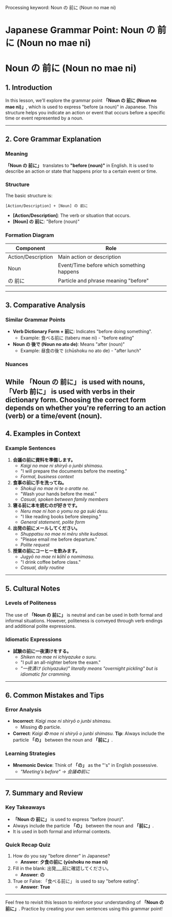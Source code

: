 Processing keyword: Noun の 前に (Noun no mae ni)
# Japanese Grammar Point: Noun の 前に (Noun no mae ni)
# Noun の 前に (Noun no mae ni)
## 1. Introduction
In this lesson, we'll explore the grammar point **「Noun の 前に (Noun no mae ni)」**, which is used to express "before (a noun)" in Japanese. This structure helps you indicate an action or event that occurs before a specific time or event represented by a noun.

---
## 2. Core Grammar Explanation
### Meaning
**「Noun の 前に」** translates to **"before (noun)"** in English. It is used to describe an action or state that happens prior to a certain event or time.
### Structure
The basic structure is:
```plaintext
[Action/Description] + [Noun] の 前に
```
- **[Action/Description]**: The verb or situation that occurs.
- **[Noun] の 前に**: "Before (noun)"
### Formation Diagram
| Component             | Role                        |
|-----------------------|-----------------------------|
| Action/Description    | Main action or description  |
| Noun                  | Event/Time before which something happens |
| の 前に               | Particle and phrase meaning "before" |
---
## 3. Comparative Analysis
### Similar Grammar Points
- **Verb Dictionary Form + 前に**: Indicates "before doing something".
  - Example: 食べる前に (taberu mae ni) - "before eating"
- **Noun の 後で (Noun no ato de)**: Means "after (noun)"
  - Example: 昼食の後で (chūshoku no ato de) - "after lunch"
### Nuances
While **「Noun の 前に」** is used with nouns, **「Verb 前に」** is used with verbs in their dictionary form. Choosing the correct form depends on whether you're referring to an action (verb) or a time/event (noun).
---
## 4. Examples in Context
### Example Sentences
1. **会議の前に資料を準備します。**
   - *Kaigi no mae ni shiryō o junbi shimasu.*
   - "I will prepare the documents before the meeting."
   - *Formal, business context*
2. **食事の前に手を洗ってね。**
   - *Shokuji no mae ni te o aratte ne.*
   - "Wash your hands before the meal."
   - *Casual, spoken between family members*
3. **寝る前に本を読むのが好きです。**
   - *Neru mae ni hon o yomu no ga suki desu.*
   - "I like reading books before sleeping."
   - *General statement, polite form*
4. **出発の前にメールしてください。**
   - *Shuppatsu no mae ni mēru shite kudasai.*
   - "Please email me before departure."
   - *Polite request*
5. **授業の前にコーヒーを飲みます。**
   - *Jugyō no mae ni kōhī o nomimasu.*
   - "I drink coffee before class."
   - *Casual, daily routine*
---
## 5. Cultural Notes
### Levels of Politeness
The use of **「Noun の 前に」** is neutral and can be used in both formal and informal situations. However, politeness is conveyed through verb endings and additional polite expressions.
### Idiomatic Expressions
- **試験の前に一夜漬けをする。**
  - *Shiken no mae ni ichiyazuke o suru.*
  - "I pull an all-nighter before the exam."
  - *"一夜漬け (ichiyazuke)" literally means "overnight pickling" but is idiomatic for cramming.*
---
## 6. Common Mistakes and Tips
### Error Analysis
- **Incorrect**: *Kaigi mae ni shiryō o junbi shimasu.*
  - Missing **の** particle.
- **Correct**: *Kaigi **の** mae ni shiryō o junbi shimasu.*
**Tip**: Always include the particle **「の」** between the noun and **「前に」**.
### Learning Strategies
- **Mnemonic Device**: Think of **「の」** as the "'s" in English possessive.
  - *"Meeting's before" → 会議**の**前に*
---
## 7. Summary and Review
### Key Takeaways
- **「Noun の 前に」** is used to express "before (noun)".
- Always include the particle **「の」** between the noun and **「前に」**.
- It is used in both formal and informal contexts.
### Quick Recap Quiz
1. How do you say "before dinner" in Japanese?
   - **Answer**: **夕食の前に (yūshoku no mae ni)**
2. Fill in the blank: 出発___前に確認してください。
   - **Answer**: **の**
3. True or False: 「食べる前に」 is used to say "before eating".
   - **Answer**: **True**
---
Feel free to revisit this lesson to reinforce your understanding of **「Noun の 前に」**. Practice by creating your own sentences using this grammar point!
